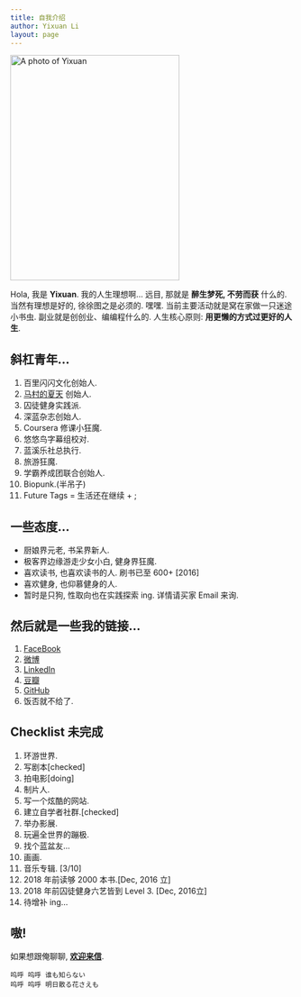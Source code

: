 ```yaml
---
title: 自我介绍
author: Yixuan Li
layout: page
---
```


  <img width="300" height="400" alt="A photo of Yixuan" src="http://openmindclub.qiniudn.com/Yixuan/image/yixuan.jpg">

Hola, 我是 __Yixuan__. 我的人生理想啊... 远目, 那就是 __醉生梦死, 不劳而获__ 什么的. 当然有理想是好的, 徐徐图之是必须的. 嘿嘿. 当前主要活动就是窝在家做一只迷途小书虫.  副业就是创创业、编编程什么的. 人生核心原则: __用更懒的方式过更好的人生__.

## 斜杠青年…

1. 百里闪闪文化创始人.
2. [马村的夏天][1] 创始人.
3. 囚徒健身实践派.
4. 深蓝杂志创始人.
5. Coursera 修课小狂魔.
6. 悠悠鸟字幕组校对.
7. 蓝溪乐社总执行.
8. 旅游狂魔.
9. 学霸养成团联合创始人.
10. Biopunk.(半吊子)
11. Future Tags = 生活还在继续 + ;

## 一些态度…
  * 厨娘界元老, 书呆界新人.
  * 极客界边缘游走少女小白, 健身界狂魔.
  * 喜欢读书, 也喜欢读书的人. 刷书已至 600+ [2016]
  * 喜欢健身, 也仰慕健身的人.
  * 暂时是只狗, 性取向也在实践探索 ing. 详情请买家 Email 来询.


## 然后就是一些我的链接...

1. [FaceBook][2]
2. [微博][3]
3. [LinkedIn][4]
4. [豆瓣][5]
5. [GitHub][6]
6. 饭否就不给了.

## Checklist 未完成
1. 环游世界.
2. 写剧本[checked]
3. 拍电影[doing]
4. 制片人.
3. 写一个炫酷的网站.
4. 建立自学者社群.[checked]
5. 举办影展. 
6. 玩遍全世界的蹦极.
7. 找个蓝盆友...
8. 画画. 
9. 音乐专辑. [3/10]
10. 2018 年前读够 2000 本书.[Dec, 2016 立]
11. 2018 年前囚徒健身六艺皆到 Level 3. [Dec, 2016立]
10. 待增补 ing…

## 嗷!

如果想跟俺聊聊, __[欢迎来信][7]__.


	呜呼 呜呼 谁も知らない
	呜呼 呜呼 明日散る花さえも

[1]:	http://www.macundexiatian.com
[2]:	https://www.facebook.com/liyixuan5402
[3]:	http://weibo.com/liyixuan5402
[4]:	https://cn.linkedin.com/in/liyixuan5402
[5]:	http://www.douban.com/people/woaixiaoyao5402/
[6]:	https://github.com/YixuanFranco
[7]:	mailto:me@yixuan.li